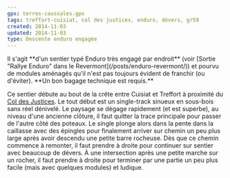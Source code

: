 ```yaml
---
gpx: terres-caussales.gpx
tags: treffort-cuisiat, col des justices, enduro, dévers, gr59
created: 2014-11-03
updated: 2014-11-03
type: Descente enduro engagée
---
```


<div class="message warning icon-warning">
Il s'agit **d'un sentier typé Enduro très engagé par endroit** (voir [Sortie
"Rallye Enduro" dans le Revermont](/posts/enduro-revermont/)) et pourvu de
modules aménagés qu'il n'est pas toujours évident de franchir (ou d'éviter).
**Un bon bagage technique est requis.**
</div>

Ce sentier débute au bout de la crête entre Cuisiat et Treffort à proximité du
[Col des Justices](/tags/col-des-justices/). Le tout début est un single-track
sinueux en sous-bois sans réel dénivelé. Le paysage se dégage rapidement (et est
superbe), au niveau d'une ancienne clôture, il faut quitter la trace principale
pour passer de l'autre côté des poteaux. Le single plonge alors dans la pente
dans la caillasse avec des épingles pour finalement arriver sur chemin un peu
plus large après avoir descendu une petite barre rocheuse. Dès que ce chemin
commence à remonter, il faut prendre à droite pour continuer sur sentier avec
beaucoup de dévers. À une intersection après une petite marche sur un rocher, il
faut prendre à droite pour terminer par une partie un peu plus facile (mais avec
quelques modules) et ludique.
